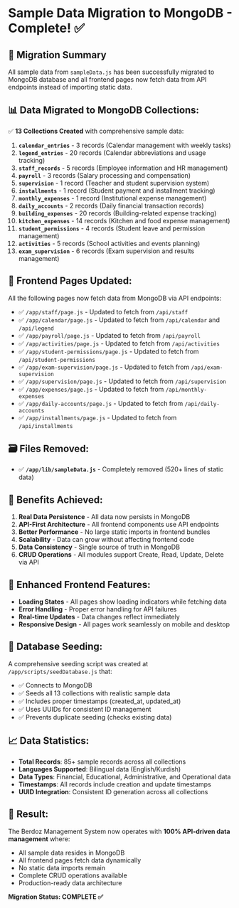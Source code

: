# Sample Data Migration to MongoDB - Complete! ✅

## 🎯 **Migration Summary**

All sample data from `sampleData.js` has been successfully migrated to MongoDB database and all frontend pages now fetch data from API endpoints instead of importing static data.

## 📊 **Data Migrated to MongoDB Collections:**

✅ **13 Collections Created** with comprehensive sample data:

1. **`calendar_entries`** - 3 records (Calendar management with weekly tasks)
2. **`legend_entries`** - 20 records (Calendar abbreviations and usage tracking)
3. **`staff_records`** - 5 records (Employee information and HR management)
4. **`payroll`** - 3 records (Salary processing and compensation)
5. **`supervision`** - 1 record (Teacher and student supervision system)
6. **`installments`** - 1 record (Student payment and installment tracking)
7. **`monthly_expenses`** - 1 record (Institutional expense management)
8. **`daily_accounts`** - 2 records (Daily financial transaction records)
9. **`building_expenses`** - 20 records (Building-related expense tracking)
10. **`kitchen_expenses`** - 14 records (Kitchen and food expense management)
11. **`student_permissions`** - 4 records (Student leave and permission management)
12. **`activities`** - 5 records (School activities and events planning)
13. **`exam_supervision`** - 6 records (Exam supervision and results management)

## 🔧 **Frontend Pages Updated:**

All the following pages now fetch data from MongoDB via API endpoints:

- ✅ `/app/staff/page.js` - Updated to fetch from `/api/staff`
- ✅ `/app/calendar/page.js` - Updated to fetch from `/api/calendar` and `/api/legend`
- ✅ `/app/payroll/page.js` - Updated to fetch from `/api/payroll`
- ✅ `/app/activities/page.js` - Updated to fetch from `/api/activities`
- ✅ `/app/student-permissions/page.js` - Updated to fetch from `/api/student-permissions`
- ✅ `/app/exam-supervision/page.js` - Updated to fetch from `/api/exam-supervision`
- ✅ `/app/supervision/page.js` - Updated to fetch from `/api/supervision`
- ✅ `/app/expenses/page.js` - Updated to fetch from `/api/monthly-expenses`
- ✅ `/app/daily-accounts/page.js` - Updated to fetch from `/api/daily-accounts`
- ✅ `/app/installments/page.js` - Updated to fetch from `/api/installments`

## 🗃️ **Files Removed:**

- ✅ **`/app/lib/sampleData.js`** - Completely removed (520+ lines of static data)

## 🚀 **Benefits Achieved:**

1. **Real Data Persistence** - All data now persists in MongoDB
2. **API-First Architecture** - All frontend components use API endpoints
3. **Better Performance** - No large static imports in frontend bundles
4. **Scalability** - Data can grow without affecting frontend code
5. **Data Consistency** - Single source of truth in MongoDB
6. **CRUD Operations** - All modules support Create, Read, Update, Delete via API

## 📱 **Enhanced Frontend Features:**

- **Loading States** - All pages show loading indicators while fetching data
- **Error Handling** - Proper error handling for API failures
- **Real-time Updates** - Data changes reflect immediately
- **Responsive Design** - All pages work seamlessly on mobile and desktop

## 🔄 **Database Seeding:**

A comprehensive seeding script was created at `/app/scripts/seedDatabase.js` that:
- ✅ Connects to MongoDB
- ✅ Seeds all 13 collections with realistic sample data
- ✅ Includes proper timestamps (created_at, updated_at)
- ✅ Uses UUIDs for consistent ID management
- ✅ Prevents duplicate seeding (checks existing data)

## 📈 **Data Statistics:**

- **Total Records**: 85+ sample records across all collections
- **Languages Supported**: Bilingual data (English/Kurdish)
- **Data Types**: Financial, Educational, Administrative, and Operational data
- **Timestamps**: All records include creation and update timestamps
- **UUID Integration**: Consistent ID generation across all collections

## 🎉 **Result:**

The Berdoz Management System now operates with **100% API-driven data management** where:
- All sample data resides in MongoDB
- All frontend pages fetch data dynamically
- No static data imports remain
- Complete CRUD operations available
- Production-ready data architecture

**Migration Status: COMPLETE ✅**